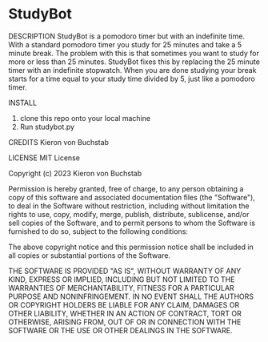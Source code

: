 # StudyBot

DESCRIPTION
StudyBot is a pomodoro timer but with an indefinite time. With a standard pomodoro timer you study for 25 minutes and take a 5 minute break. The problem with this is that sometimes you want to study for more or less than 25 minutes. StudyBot fixes this by replacing the 25 minute timer with an indefinite stopwatch. When you are done studying your break starts for a time equal to your study time divided by 5, just like a pomodoro timer.

INSTALL
1. clone this repo onto your local machine
2. Run studybot.py

CREDITS
Kieron von Buchstab

LICENSE
MIT License

Copyright (c) 2023 Kieron von Buchstab

Permission is hereby granted, free of charge, to any person obtaining a copy
of this software and associated documentation files (the "Software"), to deal
in the Software without restriction, including without limitation the rights
to use, copy, modify, merge, publish, distribute, sublicense, and/or sell
copies of the Software, and to permit persons to whom the Software is
furnished to do so, subject to the following conditions:

The above copyright notice and this permission notice shall be included in all
copies or substantial portions of the Software.

THE SOFTWARE IS PROVIDED "AS IS", WITHOUT WARRANTY OF ANY KIND, EXPRESS OR
IMPLIED, INCLUDING BUT NOT LIMITED TO THE WARRANTIES OF MERCHANTABILITY,
FITNESS FOR A PARTICULAR PURPOSE AND NONINFRINGEMENT. IN NO EVENT SHALL THE
AUTHORS OR COPYRIGHT HOLDERS BE LIABLE FOR ANY CLAIM, DAMAGES OR OTHER
LIABILITY, WHETHER IN AN ACTION OF CONTRACT, TORT OR OTHERWISE, ARISING FROM,
OUT OF OR IN CONNECTION WITH THE SOFTWARE OR THE USE OR OTHER DEALINGS IN THE
SOFTWARE.
